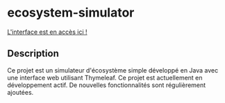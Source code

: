 # ecosystem-simulator
[L'interface est en accès ici !](https://ecosim.yoannrouquie.fr/)

## Description
Ce projet est un simulateur d'écosystème simple développé en Java avec une interface web utilisant Thymeleaf.
Ce projet est actuellement en développement actif. De nouvelles fonctionnalités sont régulièrement ajoutées.
